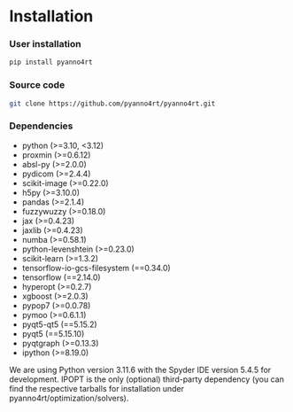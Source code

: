 # Installation

<h3>User installation</h3>

```bash
pip install pyanno4rt
```

<h3>Source code</h3>

```bash
git clone https://github.com/pyanno4rt/pyanno4rt.git
```

<h3>Dependencies</h3>

<ul>
	<li> python (>=3.10, <3.12)
	<li> proxmin (>=0.6.12) </li>
	<li> absl-py (>=2.0.0) </li>
	<li> pydicom (>=2.4.4) </li>
	<li> scikit-image (>=0.22.0) </li>
	<li> h5py (>=3.10.0) </li>
	<li> pandas (>=2.1.4) </li>
	<li> fuzzywuzzy (>=0.18.0) </li>
	<li> jax (>=0.4.23) </li>
	<li> jaxlib (>=0.4.23) </li>
	<li> numba (>=0.58.1) </li>
	<li> python-levenshtein (>=0.23.0) </li>
	<li> scikit-learn (>=1.3.2) </li>
	<li> tensorflow-io-gcs-filesystem (==0.34.0) </li>
	<li> tensorflow (==2.14.0) </li>
	<li> hyperopt (>=0.2.7) </li>
	<li> xgboost (>=2.0.3) </li>
	<li> pypop7 (>=0.0.78) </li>
	<li> pymoo (>=0.6.1.1) </li>
	<li> pyqt5-qt5 (==5.15.2) </li>
	<li> pyqt5 (==5.15.10) </li>
	<li> pyqtgraph (>=0.13.3) </li>
	<li> ipython (>=8.19.0) </li>
</ul>
We are using Python version 3.11.6 with the Spyder IDE version 5.4.5 for development. IPOPT is the only (optional) third-party dependency (you can find the respective tarballs for installation under pyanno4rt/optimization/solvers).<br/><br/>

